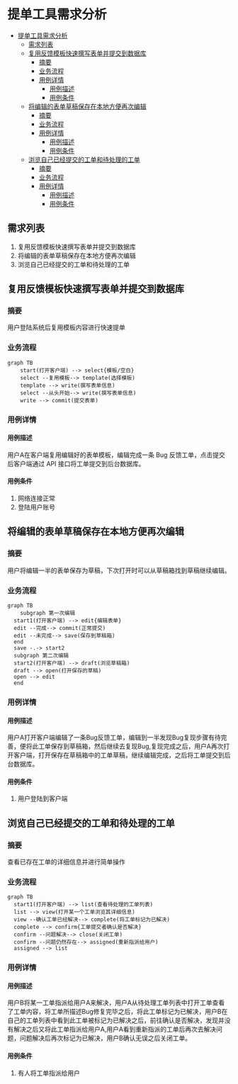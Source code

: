 # 提单工具需求分析

- [提单工具需求分析](#提单工具需求分析)
  - [需求列表](#需求列表)
  - [复用反馈模板快速撰写表单并提交到数据库](#复用反馈模板快速撰写表单并提交到数据库)
    - [摘要](#摘要)
    - [业务流程](#业务流程)
    - [用例详情](#用例详情)
      - [用例描述](#用例描述)
      - [用例条件](#用例条件)
  - [将编辑的表单草稿保存在本地方便再次编辑](#将编辑的表单草稿保存在本地方便再次编辑)
    - [摘要](#摘要-1)
    - [业务流程](#业务流程-1)
    - [用例详情](#用例详情-1)
      - [用例描述](#用例描述-1)
      - [用例条件](#用例条件-1)
  - [浏览自己已经提交的工单和待处理的工单](#浏览自己已经提交的工单和待处理的工单)
    - [摘要](#摘要-2)
    - [业务流程](#业务流程-2)
    - [用例详情](#用例详情-2)
      - [用例描述](#用例描述-2)
      - [用例条件](#用例条件-2)

## 需求列表

1. 复用反馈模板快速撰写表单并提交到数据库
2. 将编辑的表单草稿保存在本地方便再次编辑
3. 浏览自己已经提交的工单和待处理的工单


## 复用反馈模板快速撰写表单并提交到数据库

### 摘要

用户登陆系统后复用模板内容进行快速提单

### 业务流程

```mermaid
graph TB
    start(打开客户端) --> select{模板/空白}
    select --复用模板--> template(选择模板)
    template --> write(撰写表单信息)
    select --从头开始--> write(撰写表单信息)
    write --> commit(提交表单)
```

### 用例详情

#### 用例描述

用户A在客户端复用编辑好的表单模板，编辑完成一条 Bug 反馈工单，点击提交后客户端通过 API 接口将工单提交到后台数据库。

#### 用例条件

1. 网络连接正常
2. 登陆用户账号

## 将编辑的表单草稿保存在本地方便再次编辑

### 摘要

用户将编辑一半的表单保存为草稿，下次打开时可以从草稿箱找到草稿继续编辑。

### 业务流程

```mermaid
graph TB
	subgraph 第一次编辑
  start1(打开客户端) --> edit{编辑表单}
  edit --完成--> commit(正常提交)
  edit --未完成--> save(保存到草稿箱)
  end
  save -.-> start2
  subgraph 第二次编辑
  start2(打开客户端) --> draft(浏览草稿箱)
  draft --> open(打开保存的草稿)
  open --> edit
  end
```

### 用例详情

#### 用例描述

用户A打开客户端编辑了一条Bug反馈工单，编辑到一半发现Bug复现步骤有待完善，便将此工单保存到草稿箱，然后继续去复现Bug,复现完成之后，用户A再次打开客户端，打开保存在草稿箱中的工单草稿，继续编辑完成，之后将工单提交到后台数据库。

#### 用例条件

1. 用户登陆到客户端

## 浏览自己已经提交的工单和待处理的工单

### 摘要

查看已存在工单的详细信息并进行简单操作

### 业务流程

```mermaid
graph TB
  start1(打开客户端) --> list(查看待处理的工单列表)
  list --> view(打开某一个工单浏览其详细信息)
  view --确认工单已经解决--> complete(将工单标记为已解决)
  complete --> confirm{工单提交者确认是否解决}
  confirm --问题解决--> close(关闭工单)
  confirm --问题仍然存在--> assigned(重新指派给用户)
  assigned --> list
```

### 用例详情

#### 用例描述

用户B将某一工单指派给用户A来解决，用户A从待处理工单列表中打开工单查看了工单内容，将工单所描述Bug修复完毕之后，将此工单标记为已解决，用户B在自己的工单列表中看到此工单被标记为已解决之后，前往确认是否解决，发现并没有解决之后又将此工单指派给用户A,用户A看到重新指派的工单后再次去解决问题，问题解决后再次标记为已解决，用户B确认无误之后关闭工单。

#### 用例条件

1. 有人将工单指派给用户